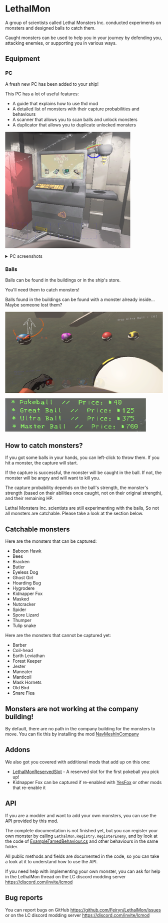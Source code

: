 # LethalMon

A group of scientists called Lethal Monsters Inc. conducted experiments on monsters and designed balls to catch them.

Caught monsters can be used to help you in your journey by defending you, attacking enemies, or supporting you in various ways.

## Equipment

### PC

A fresh new PC has been added to your ship!

This PC has a lot of useful features:
- A guide that explains how to use thd mod
- A detailed list of monsters with their capture probabilities and behaviours
- A scanner that allows you to scan balls and unlock monsters
- A duplicator that allows you to duplicate unlocked monsters

![PC](https://raw.githubusercontent.com/Feiryn/LethalMon/master/Images/pc.png)

<details><summary>PC screenshots</summary>

![Dex](https://raw.githubusercontent.com/Feiryn/LethalMon/master/Images/dex.png)

![Tutorial Page 1](https://raw.githubusercontent.com/Feiryn/LethalMon/master/Images/tutorial-page1.png)

![Tutorial Page 2](https://raw.githubusercontent.com/Feiryn/LethalMon/master/Images/tutorial-page2.png)

![Tutorial Page 3](https://raw.githubusercontent.com/Feiryn/LethalMon/master/Images/tutorial-page3.png)

</details>

### Balls

Balls can be found in the buildings or in the ship's store.

You'll need them to catch monsters!

Balls found in the buildings can be found with a monster already inside... Maybe someone lost them?

![balls.png](https://raw.githubusercontent.com/Feiryn/LethalMon/master/Images/balls.png)

![store.png](https://raw.githubusercontent.com/Feiryn/LethalMon/master/Images/store.png)

## How to catch monsters?

If you got some balls in your hands, you can left-click to throw them. If you hit a monster, the capture will start.

If the capture is successful, the monster will be caught in the ball. If not, the monster will be angry and will want to kill you.

The capture probability depends on the ball's strength, the monster's strength (based on their abilities once caught, not on their original strength), and their remaining HP.

Lethal Monsters Inc. scientists are still experimenting with the balls, So not all monsters are catchable. Please take a look at the section below.

## Catchable monsters

Here are the monsters that can be captured:
- Baboon Hawk
- Bees
- Bracken
- Butler
- Eyeless Dog
- Ghost Girl
- Hoarding Bug
- Hygrodere
- Kidnapper Fox
- Masked
- Nutcracker
- Spider
- Spore Lizard
- Thumper
- Tulip snake

Here are the monsters that cannot be captured yet:
- Barber
- Coil-head
- Earth Leviathan
- Forest Keeper
- Jester
- Maneater
- Manticoil
- Mask Hornets
- Old Bird
- Snare Flea

## Monsters are not working at the company building!

By default, there are no path in the company building for the monsters to move.
You can fix this by installing the mod [NavMeshInCompany](https://thunderstore.io/c/lethal-company/p/Kittenji/NavMeshInCompany/)

## Addons

We also got you covered with additional mods that add up on this one:
- [LethalMonReservedSlot](https://thunderstore.io/c/lethal-company/p/Niro/LethalMonReservedSlot/) - A reserved slot for the first pokeball you pick up!
- Kidnapper Fox can be captured if re-enabled with [YesFox](https://thunderstore.io/c/lethal-company/p/Dev1A3/YesFox/) or other mods that re-enable it

## API

If you are a modder and want to add your own monsters, you can use the API provided by this mod.

The complete documentation is not finished yet, but you can register your own monster by calling `LethalMon.Registry.RegisterEnemy`, and by look at the code of [ExampleTamedBehaviour.cs](https://github.com/Feiryn/LethalMon/blob/master/LethalMon/Behaviours/ExampleTamedBehaviour.cs) and other behaviours in the same folder.

All public methods and fields are documented in the code, so you can take a look at it to understand how to use the API.

If you need help with implementing your own monster, you can ask for help in the LethalMon thread on the LC discord modding server https://discord.com/invite/lcmod

## Bug reports

You can report bugs on GitHub https://github.com/Feiryn/LethalMon/issues or on the LC discord modding server https://discord.com/invite/lcmod
